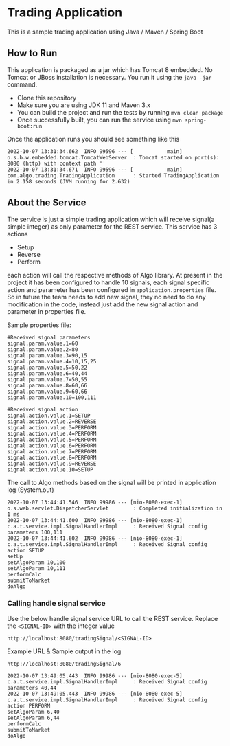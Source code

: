 # Trading Application
This is a sample trading application using Java / Maven / Spring Boot

## How to Run 

This application is packaged as a jar which has Tomcat 8 embedded. No Tomcat or JBoss installation is necessary. You run it using the ```java -jar``` command.

* Clone this repository 
* Make sure you are using JDK 11 and Maven 3.x
* You can build the project and run the tests by running ```mvn clean package```
* Once successfully built, you can run the service using ```mvn spring-boot:run```

Once the application runs you should see something like this

```
2022-10-07 13:31:34.662  INFO 99596 --- [           main] o.s.b.w.embedded.tomcat.TomcatWebServer  : Tomcat started on port(s): 8080 (http) with context path ''
2022-10-07 13:31:34.671  INFO 99596 --- [           main] com.algo.trading.TradingApplication      : Started TradingApplication in 2.158 seconds (JVM running for 2.632)
```

## About the Service

The service is just a simple trading application which will receive signal(a simple integer) as only parameter for the REST service. This service has 3 actions

* Setup
* Reverse
* Perform

each action will call the respective methods of Algo library. At present in the project it has been configured to handle 10 signals, each signal specific action and parameter has been configured in ```application.properties``` file. So in future the team needs to add new signal, they no need to do any modification in the code, instead just add the new signal action and parameter in properties file.

Sample properties file:
```
#Received signal parameters
signal.param.value.1=60
signal.param.value.2=80
signal.param.value.3=90,15
signal.param.value.4=10,15,25
signal.param.value.5=50,22
signal.param.value.6=40,44
signal.param.value.7=50,55
signal.param.value.8=60,66
signal.param.value.9=60,66
signal.param.value.10=100,111

#Received signal action
signal.action.value.1=SETUP
signal.action.value.2=REVERSE
signal.action.value.3=PERFORM
signal.action.value.4=PERFORM
signal.action.value.5=PERFORM
signal.action.value.6=PERFORM
signal.action.value.7=PERFORM
signal.action.value.8=PERFORM
signal.action.value.9=REVERSE
signal.action.value.10=SETUP
```

The call to Algo methods based on the signal will be printed in application log (System.out)
```
2022-10-07 13:44:41.546  INFO 99986 --- [nio-8080-exec-1] o.s.web.servlet.DispatcherServlet        : Completed initialization in 1 ms
2022-10-07 13:44:41.600  INFO 99986 --- [nio-8080-exec-1] c.a.t.service.impl.SignalHandlerImpl     : Received Signal config parameters 100,111
2022-10-07 13:44:41.602  INFO 99986 --- [nio-8080-exec-1] c.a.t.service.impl.SignalHandlerImpl     : Received Signal config action SETUP
setUp
setAlgoParam 10,100
setAlgoParam 10,111
performCalc
submitToMarket
doAlgo
```

### Calling handle signal service

Use the below handle signal service URL to call the REST service. Replace the ```<SIGNAL-ID>``` with the integer value
```
http://localhost:8080/tradingSignal/<SIGNAL-ID>
```

Example URL & Sample output in the log
```
http://localhost:8080/tradingSignal/6
```

```
2022-10-07 13:49:05.443  INFO 99986 --- [nio-8080-exec-5] c.a.t.service.impl.SignalHandlerImpl     : Received Signal config parameters 40,44
2022-10-07 13:49:05.443  INFO 99986 --- [nio-8080-exec-5] c.a.t.service.impl.SignalHandlerImpl     : Received Signal config action PERFORM
setAlgoParam 6,40
setAlgoParam 6,44
performCalc
submitToMarket
doAlgo
```
